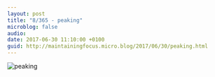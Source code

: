 ```yaml
---
layout: post
title: "8/365 - peaking"
microblog: false
audio: 
date: 2017-06-30 11:10:00 +0100
guid: http://maintainingfocus.micro.blog/2017/06/30/peaking.html
---
```

![peaking](https://f000.backblazeb2.com/file/Roel-Share/peaking.jpg)
